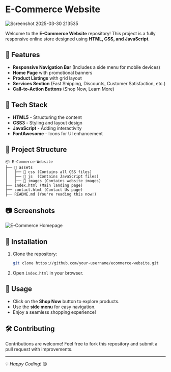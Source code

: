 # E-Commerce Website
![Screenshot 2025-03-30 213535](https://github.com/user-attachments/assets/a18ed77a-9aa6-4700-b735-5722ebdece05)

Welcome to the **E-Commerce Website** repository! This project is a fully responsive online store designed using **HTML, CSS, and JavaScript**.

## 📌 Features
- **Responsive Navigation Bar** (Includes a side menu for mobile devices)
- **Home Page** with promotional banners
- **Product Listings** with grid layout
- **Services Section** (Fast Shipping, Discounts, Customer Satisfaction, etc.)
- **Call-to-Action Buttons** (Shop Now, Learn More)

## 🚀 Tech Stack
- **HTML5** - Structuring the content
- **CSS3** - Styling and layout design
- **JavaScript** - Adding interactivity
- **FontAwesome** - Icons for UI enhancement

## 📂 Project Structure
```
📦 E-Commerce-Website
├── 📂 assets
│   ├── 📂 css (Contains all CSS files)
│   ├── 📂 js  (Contains JavaScript files)
│   ├── 📂 images (Contains website images)
├── index.html (Main landing page)
├── contact.html (Contact Us page)
├── README.md (You're reading this now!)
```

## 📷 Screenshots
![E-Commerce Homepage](https://via.placeholder.com/800x400.png?text=Homepage+Screenshot)

## 🔧 Installation
1. Clone the repository:
   ```sh
   git clone https://github.com/your-username/ecommerce-website.git
   ```
2. Open `index.html` in your browser.

## 📌 Usage
- Click on the **Shop Now** button to explore products.
- Use the **side menu** for easy navigation.
- Enjoy a seamless shopping experience!

## 🛠️ Contributing
Contributions are welcome! Feel free to fork this repository and submit a pull request with improvements.


---
💡 _Happy Coding!_ 😊

